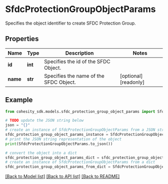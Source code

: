 # SfdcProtectionGroupObjectParams

Specifies the object identifier to create SFDC Protection Group.

## Properties

Name | Type | Description | Notes
------------ | ------------- | ------------- | -------------
**id** | **int** | Specifies the id of the SFDC Object. | 
**name** | **str** | Specifies the name of the SFDC Object. | [optional] [readonly] 

## Example

```python
from cohesity_sdk.models.sfdc_protection_group_object_params import SfdcProtectionGroupObjectParams

# TODO update the JSON string below
json = "{}"
# create an instance of SfdcProtectionGroupObjectParams from a JSON string
sfdc_protection_group_object_params_instance = SfdcProtectionGroupObjectParams.from_json(json)
# print the JSON string representation of the object
print(SfdcProtectionGroupObjectParams.to_json())

# convert the object into a dict
sfdc_protection_group_object_params_dict = sfdc_protection_group_object_params_instance.to_dict()
# create an instance of SfdcProtectionGroupObjectParams from a dict
sfdc_protection_group_object_params_from_dict = SfdcProtectionGroupObjectParams.from_dict(sfdc_protection_group_object_params_dict)
```
[[Back to Model list]](../README.md#documentation-for-models) [[Back to API list]](../README.md#documentation-for-api-endpoints) [[Back to README]](../README.md)



